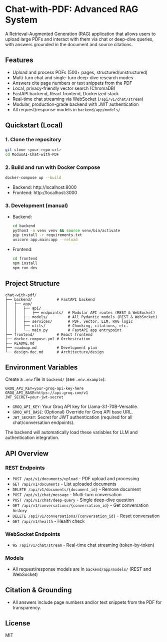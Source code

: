 # Chat-with-PDF: Advanced RAG System

A Retrieval-Augmented Generation (RAG) application that allows users to upload large PDFs and interact with them via chat or deep-dive queries, with answers grounded in the document and source citations.

## Features
- Upload and process PDFs (500+ pages, structured/unstructured)
- Multi-turn chat and single-turn deep-dive research modes
- Answers cite page numbers or text snippets from the PDF
- Local, privacy-friendly vector search (ChromaDB)
- FastAPI backend, React frontend, Dockerized stack
- Real-time chat streaming via WebSocket (`/api/v1/chat/stream`)
- Modular, production-grade backend with JWT authentication
- All request/response models in `backend/app/models/`

## Quickstart (Local)

### 1. Clone the repository
```bash
git clone <your-repo-url>
cd ModusAI-Chat-with-PDF
```

### 2. Build and run with Docker Compose
```bash
docker-compose up --build
```
- Backend: http://localhost:8000
- Frontend: http://localhost:3000

### 3. Development (manual)
- Backend:
  ```bash
  cd backend
  python3 -m venv venv && source venv/bin/activate
  pip install -r requirements.txt
  uvicorn app.main:app --reload
  ```
- Frontend:
  ```bash
  cd frontend
  npm install
  npm run dev
  ```

## Project Structure
```
chat-with-pdf/
├── backend/           # FastAPI backend
│   ├── app/
│   │   ├── api/
│   │   │   ├── endpoints/  # Modular API routes (REST & WebSocket)
│   │   ├── models/         # All Pydantic models (REST & WebSocket)
│   │   ├── services/       # PDF, vector, LLM, RAG logic
│   │   ├── utils/          # Chunking, citations, etc.
│   │   └── main.py         # FastAPI app entrypoint
├── frontend/          # React frontend
├── docker-compose.yml # Orchestration
├── README.md
├── roadmap.md         # Development plan
└── design-doc.md      # Architecture/design
```

## Environment Variables

Create a `.env` file in `backend/` (see `.env.example`):

```
GROQ_API_KEY=your-groq-api-key-here
GROQ_API_BASE=https://api.groq.com/v1
JWT_SECRET=your-jwt-secret
```
- `GROQ_API_KEY`: Your Groq API key for Llama-3.1-70B-Versatile.
- `GROQ_API_BASE`: (Optional) Override for Groq API base URL.
- `JWT_SECRET`: Secret for JWT authentication (required for all chat/conversation endpoints).

The backend will automatically load these variables for LLM and authentication integration.

## API Overview

### REST Endpoints
- `POST /api/v1/documents/upload` - PDF upload and processing
- `GET /api/v1/documents` - List uploaded documents
- `DELETE /api/v1/documents/{document_id}` - Remove document
- `POST /api/v1/chat/message` - Multi-turn conversation
- `POST /api/v1/chat/deep-query` - Single deep-dive question
- `GET /api/v1/conversations/{conversation_id}` - Get conversation history
- `DELETE /api/v1/conversations/{conversation_id}` - Reset conversation
- `GET /api/v1/health` - Health check

### WebSocket Endpoints
- `WS /api/v1/chat/stream` - Real-time chat streaming (token-by-token)

### Models
- All request/response models are in `backend/app/models/` (REST and WebSocket)

## Citation & Grounding
- All answers include page numbers and/or text snippets from the PDF for transparency.

## License
MIT
